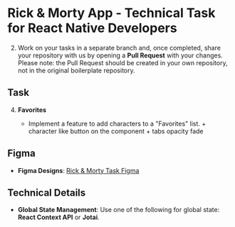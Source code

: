 # Rick & Morty App - Technical Task for React Native Developers

2. Work on your tasks in a separate branch and, once completed, share your repository with us by opening a **Pull Request** with your changes.
Please note: the Pull Request should be created in your own repository, not in the original boilerplate repository.

## Task

4. **Favorites**

   - Implement a feature to add characters to a "Favorites" list. + character like button on the component + tabs opacity fade

## Figma

- **Figma Designs**: [Rick & Morty Task Figma](https://www.figma.com/design/Ui91kU1cPRnMYW09DorLK1/Rick-%26-Morty-Task?node-id=0-1&node-type=canvas&t=WssIWdkm0D13Vqtq-0)

## Technical Details

- **Global State Management**: Use one of the following for global state: **React Context API** or **Jotai**.
